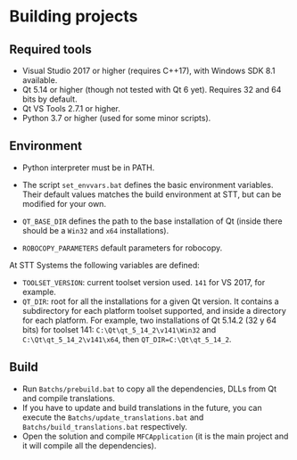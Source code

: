 # Building projects

## Required tools

- Visual Studio 2017 or higher (requires C++17), with Windows SDK 8.1 available.
- Qt 5.14 or higher (though not tested with Qt 6 yet). Requires 32 and 64 bits by default.
- Qt VS Tools 2.7.1 or higher.
- Python 3.7 or higher (used for some minor scripts).

## Environment

- Python interpreter must be in PATH.
- The script `set_envvars.bat` defines the basic environment variables. Their default values matches the build environment at STT, but can be modified for your own.

- `QT_BASE_DIR` defines the path to the base installation of Qt (inside there should be a `Win32` and `x64` installations).
- `ROBOCOPY_PARAMETERS` default parameters for robocopy.

At STT Systems the following variables are defined:

- `TOOLSET_VERSION`: current toolset version used. `141` for VS 2017, for example.
- `QT_DIR`: root for all the installations for a given Qt version. It contains a subdirectory for each platform toolset supported, and inside a directory for each platform. For example, two installations of Qt 5.14.2 (32 y 64 bits) for toolset 141: `C:\Qt\qt_5_14_2\v141\Win32` and `C:\Qt\qt_5_14_2\v141\x64`, then `QT_DIR=C:\Qt\qt_5_14_2`.

## Build

- Run `Batchs/prebuild.bat` to copy all the dependencies, DLLs from Qt and compile translations.
- If you have to update and build translations in the future, you can execute the `Batchs/update_translations.bat` and `Batchs/build_translations.bat` respectively.
- Open the solution and compile `MFCApplication` (it is the main project and it will compile all the dependencies).
